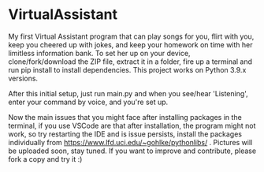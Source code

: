 # VirtualAssistant

My first Virtual Assistant program that can play songs for you, flirt with you, keep you cheered up with jokes, and keep your homework on time with her limitless information bank. To set her up on your device, clone/fork/download the ZIP file, extract it in a folder, fire up a terminal and run pip install to install dependencies. This project works on Python 3.9.x versions. 

After this initial setup, just run main.py and when you see/hear 'Listening', enter your command by voice, and you're set up.

Now the main issues that you might face after installing packages in the terminal, if you use VSCode are that after installation, the program might not work, so try restarting the IDE and is issue persists, install the packages individually from https://www.lfd.uci.edu/~gohlke/pythonlibs/ . Pictures will be uploaded soon, stay tuned. If you want to improve and contribute, please fork a copy and try it :)
